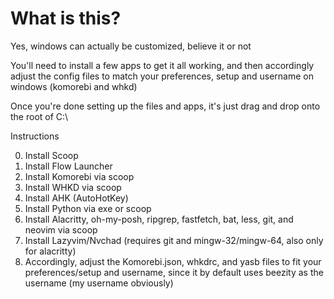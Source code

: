 # ****What is this?****

Yes, windows can actually be customized, believe it or not

You'll need to install a few apps to get it all working, and then accordingly adjust the config files to match your preferences, setup and username on windows (komorebi and whkd)

Once you're done setting up the files and apps, it's just drag and drop onto the root of C:\

Instructions

0. Install Scoop
1. Install Flow Launcher
2. Install Komorebi via scoop
3. Install WHKD via scoop
4. Install AHK (AutoHotKey)
5. Install Python via exe or scoop
6. Install Alacritty, oh-my-posh, ripgrep, fastfetch, bat, less, git, and neovim via scoop
7. Install Lazyvim/Nvchad (requires git and mingw-32/mingw-64, also only for alacritty)
8. Accordingly, adjust the Komorebi.json, whkdrc, and yasb files to fit your preferences/setup and username, since it by default uses beezity as the username (my username obviously)
